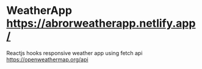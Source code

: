 # WeatherApp https://abrorweatherapp.netlify.app/

Reactjs hooks responsive weather app  using fetch api  https://openweathermap.org/api
